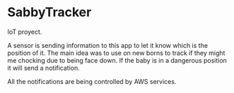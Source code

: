 # SabbyTracker

IoT proyect.

A sensor is sending information to this app to let it know which is the position of it. The main idea was to use on new borns to track if they might me chocking due to being face down. If the baby is in a dangerous position it will send a notification.

All the notifications are being controlled by AWS services.
